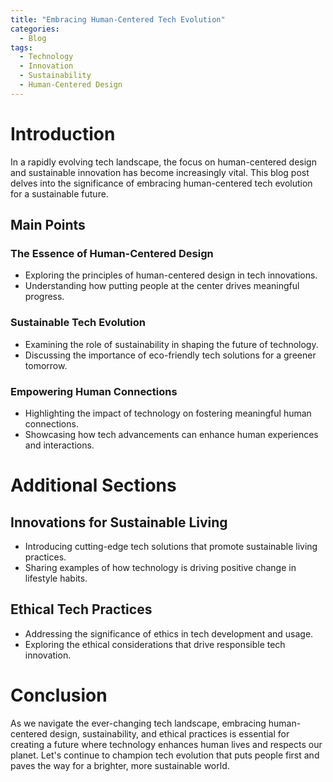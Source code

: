 ```yaml
---
title: "Embracing Human-Centered Tech Evolution"
categories:
  - Blog
tags:
  - Technology
  - Innovation
  - Sustainability
  - Human-Centered Design
---
```


# Introduction
In a rapidly evolving tech landscape, the focus on human-centered design and sustainable innovation has become increasingly vital. This blog post delves into the significance of embracing human-centered tech evolution for a sustainable future.

## Main Points
### The Essence of Human-Centered Design
- Exploring the principles of human-centered design in tech innovations.
- Understanding how putting people at the center drives meaningful progress.

### Sustainable Tech Evolution
- Examining the role of sustainability in shaping the future of technology.
- Discussing the importance of eco-friendly tech solutions for a greener tomorrow.

### Empowering Human Connections
- Highlighting the impact of technology on fostering meaningful human connections.
- Showcasing how tech advancements can enhance human experiences and interactions.

# Additional Sections
## Innovations for Sustainable Living
- Introducing cutting-edge tech solutions that promote sustainable living practices.
- Sharing examples of how technology is driving positive change in lifestyle habits.

## Ethical Tech Practices
- Addressing the significance of ethics in tech development and usage.
- Exploring the ethical considerations that drive responsible tech innovation.

# Conclusion
As we navigate the ever-changing tech landscape, embracing human-centered design, sustainability, and ethical practices is essential for creating a future where technology enhances human lives and respects our planet. Let's continue to champion tech evolution that puts people first and paves the way for a brighter, more sustainable world.